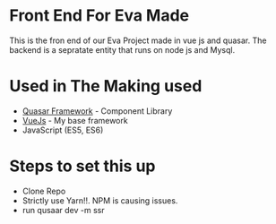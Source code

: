 # Front End For Eva Made
This is the fron end of our Eva Project made in vue js and quasar.
The backend is a sepratate entity that runs on node js and Mysql.
 
# Used in The Making used
* [Quasar Framework](https://quasar-framework.org/) - Component Library
* [VueJs](https://vuejs.org/) - My base framework
* JavaScript (ES5, ES6)

# Steps to set this up
* Clone Repo
* Strictly use Yarn!!. NPM is causing issues.
* run qusaar dev -m ssr



